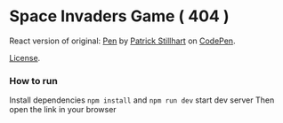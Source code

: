 # Space Invaders Game ( 404 )
React version of original: [Pen](https://codepen.io/arcs/pen/vOwJBw) by [Patrick Stillhart](https://codepen.io/arcs) on [CodePen](https://codepen.io).

[License](https://codepen.io/arcs/pen/vOwJBw/license).

### How to run
Install dependencies `npm install` and `npm run dev` start dev server
Then open the link in your browser
